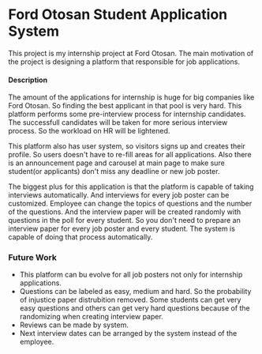 # Ford Otosan Student Application System
This project is my internship project at Ford Otosan. The main motivation of the project is designing a platform that responsible for
job applications.


#### Description
The amount of the applications for internship is huge for big companies like Ford Otosan. So finding the best applicant in that pool is
very hard. This platform performs some pre-interview process for internship candidates. The successfull candidates will be taken for
more serious interview process. So the workload on HR will be lightened. 

This platform also has user system, so visitors signs up and creates their profile. So users doesn't have to re-fill areas for all applications.
Also there is an announcement page and carousel at main page to make sure student(or applicants) don't miss any deadline or new job poster.

The biggest plus for this application is that the platform is capable of taking interviews automatically. And interviews for every job poster
can be customized. Employee can change the topics of questions and the number of the questions. And the interview paper will be created randomly
with questions in the poll for every student. So you don't need to prepare an interview paper for every job poster and every student. The system
is capable of doing that process automatically.

### Future Work
- This platform can bu evolve for all job posters not only for internship applications. 
- Questions can be labeled as easy, medium and hard. So the probability of injustice paper distrubition removed. Some students can get very 
easy questions and others can get very hard questions because of the randomizing when creating interview paper.
- Reviews can be made by system. 
- Next interview dates can be arranged by the system instead of the employee.
